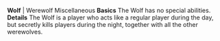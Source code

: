 **Wolf** | Werewolf Miscellaneous
__Basics__
The Wolf has no special abilities.
__Details__
The Wolf is a player who acts like a regular player during the day, but secretly kills players during the night, together with all the other werewolves.
